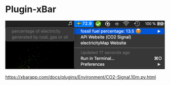 # Plugin-xBar


![This plugin displays the current carbon (gC02equivalent) emmissions per kWh of produced electric energy in the requested country/region.](https://github.com/pygoner/Plugin-Bitbar/blob/8e3b0ccc675628de7c4af1e61b123c66f2f90256/Bitbar%20C02%20Signal%20Plugin%20Image.png?raw=true "Review of this Plug-In.")

https://xbarapp.com/docs/plugins/Environment/CO2-Signal.10m.py.html     
